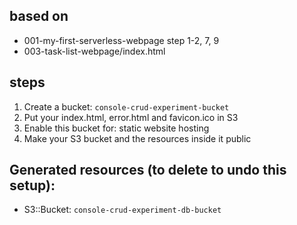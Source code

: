 ## based on
* 001-my-first-serverless-webpage step 1-2, 7, 9
* 003-task-list-webpage/index.html


## steps
1) Create a bucket: `console-crud-experiment-bucket`
2) Put your index.html, error.html and favicon.ico in S3
3) Enable this bucket for: static website hosting
4) Make your S3 bucket and the resources inside it public

## Generated resources (to delete to undo this setup):
* S3::Bucket: `console-crud-experiment-db-bucket`